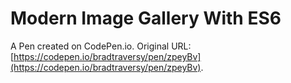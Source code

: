 # Modern Image Gallery With ES6

A Pen created on CodePen.io. Original URL: [https://codepen.io/bradtraversy/pen/zpeyBv](https://codepen.io/bradtraversy/pen/zpeyBv).


